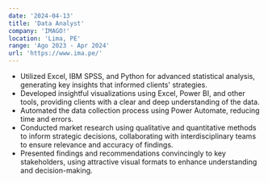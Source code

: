 ```yaml
---
date: '2024-04-13'
title: 'Data Analyst'
company: 'IMAGO!'
location: 'Lima, PE'
range: 'Ago 2023 - Apr 2024'
url: 'https://www.ima.pe/'
---
```


- Utilized Excel, IBM SPSS, and Python for advanced statistical analysis, generating key insights that informed clients' strategies.
- Developed insightful visualizations using Excel, Power BI, and other tools, providing clients with a clear and deep understanding of the data.
- Automated the data collection process using Power Automate, reducing time and errors.
- Conducted market research using qualitative and quantitative methods to inform strategic decisions, collaborating with interdisciplinary teams to ensure relevance and accuracy of findings.
- Presented findings and recommendations convincingly to key stakeholders, using attractive visual formats to enhance understanding and decision-making.
